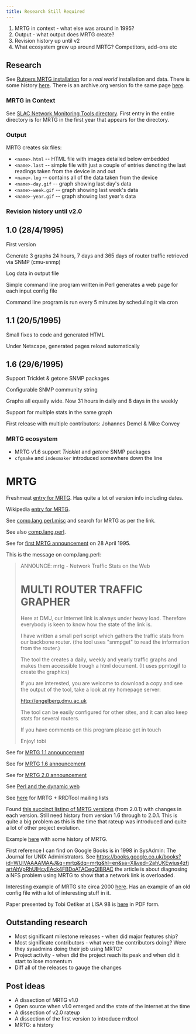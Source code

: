 ```yaml
---
title: Research Still Required
---
```


1. MRTG in context - what else was around in 1995?
2. Output - what output does MRTG create?
3. Revision history up until v2
4. What ecosystem grew up around MRTG? Competitors, add-ons etc

## Research

See [Rutgers MRTG installation](https://people.cs.rutgers.edu/~terminals/mrtg/mrtg-2.5.4c/) for a *real world* installation and data. There is some history [here](https://people.cs.rutgers.edu/~terminals/mrtg/mrtg-2.5.4c/readme.html#HIST). There is an archive.org version fo the same page [here](http://ee-staff.ethz.ch/~oetiker/webtools/mrtg/mrtg.html).

### MRTG in Context

See [SLAC Network Monitoring Tools directory](https://www.slac.stanford.edu/xorg/nmtf/nmtf-tools.html). First entry in the entire directory is for MRTG in the first year that appears for the directory.

### Output

MRTG creates six files:

- `<name>.html` -- HTML file with images detailed below embedded
- `<name>.last` -- simple file with just a couple of entries denoting the last readings taken from the device in and out
- `<name>.log` -- contains all of the data taken from the device
- `<name>-day.gif` -- graph showing last day's data
- `<name>-week.gif` -- graph showing last week's data
- `<name>-year.gif` -- graph showing last year's data

### Revision history until v2.0

1.0 (28/4/1995)
---

First version

Generate 3 graphs 24 hours, 7 days and 365 days of router traffic retrieved via SNMP (cmu-snmp)

Log data in output file

Simple command line program written in Perl generates a web page for each input config file

Command line program is run every 5 minutes by scheduling it via cron

1.1 (20/5/1995)
---

Small fixes to code and generated HTML

Under Netscape, generated pages reload automatically

1.6 (29/6/1995)
---

Support Tricklet & getone SNMP packages

Configurable SNMP community string

Graphs all equally wide. Now 31 hours in daily and 8 days in the weekly

Support for multiple stats in the same graph

First release with multiple contributors: Johannes Demel & Mike Convey

### MRTG ecosystem

- MRTG v1.6 support *Tricklet* and *getone* SNMP packages
- `cfgmake` and `indexmaker` introduced somewhere down the line


# MRTG

Freshmeat [entry for MRTG](http://freshmeat.sourceforge.net/projects/mrtg). Has quite a lot of version info including dates.

Wikipedia [entry for MRTG](https://en.wikipedia.org/wiki/Multi_Router_Traffic_Grapher).

See [comp.lang.perl.misc](https://groups.google.com/g/comp.lang.perl.misc/) and search for MRTG as per the link.

See also [comp.lang.perl](https://groups.google.com/g/comp.lang.perl/).

See for [first MRTG announcement](https://groups.google.com/g/comp.lang.perl/c/FaAWCOBdgKo/m/g7IAn-LRGicJ) on 28 April 1995.

This is the message on comp.lang.perl:

>ANNOUNCE: mrtg - Network Traffic Stats on the Web
>
>MULTI ROUTER TRAFFIC GRAPHER
>============================
>Here at DMU, our Internet link is always under heavy load. Therefore
everybody is keen to know how the state of the link is.
>
>I have written a small perl script which gathers the traffic stats from our
backbone router. (the tool uses "snmpget" to read the information from the
router.)
>
>The tool the creates a daily, weekly and yearly traffic graphs and makes
them accessible trough a html document. (It uses ppmtogif to create the
graphics)
>
>If you are interested, you are welcome to download a
copy and see the output of the tool, take a look at my homepage server:
>
>http://engelberg.dmu.ac.uk
>
>The tool can be easily configured for other sites, and it can also keep stats
for several routers.
>
>If you have comments on this program please get in touch
>
>Enjoy!
>tobi

See for [MRTG 1.1 announcement](https://groups.google.com/g/comp.lang.perl.misc/c/bhOhM6Grii4/m/1Y8LlDrkKzcJ)

See for [MRTG 1.6 announcement](https://groups.google.com/g/comp.lang.perl.misc/c/4gUbj7tBi14/m/R2fzLDA_bLcJ)

See for [MRTG 2.0 announcement](https://groups.google.com/g/comp.lang.perl.misc/c/KqlEw0PexWA/m/cjYGNVFl-ScJ)

See [Perl and the dynamic web](https://opensource.com/life/16/11/perl-and-birth-dynamic-web)

See [here](https://lists.oetiker.ch/) for MRTG + RRDTool mailing lists

Found [this succinct listing of MRTG versions](http://www.mrtg.cz/pub/CHANGES) (from 2.0.1) with changes in each version. Still need history from version 1.6 through to 2.0.1. This is quite a big problem as this is the time that rateup was introduced and quite a lot of other project evolution.

Example [here](https://www.noao.edu/kpno/router-stats/readme.html) with some history of MRTG.

First reference I can find on Google Books is in 1998 in SysAdmin: The Journal for UNIX Administrators. See https://books.google.co.uk/books?id=WUlVAAAAMAAJ&q=mrtg&dq=mrtg&hl=en&sa=X&ved=2ahUKEwius4zfjartAhVpRhUIHcyEAck4FBDoATACegQIBRAC the article is about diagnosing a NFS problem using MRTG to show that a network link is overloaded.

Interesting example of MRTG site circa 2000 [here](http://mrtg.xidus.net/). Has an example of an old config file with a lot of interesting stuff in it.

Paper presented by Tobi Oetiker at LISA 98 is [here](https://www.usenix.org/legacy/event/lisa98/full_papers/oetiker/oetiker.pdf) in PDF form.

## Outstanding research

* Most significant milestone releases - when did major features ship?
* Most significate contributors - what were the contributors doing? Were they sysadmins doing their job using MRTG?
* Project activity - when did the project reach its peak and when did it start to lose momentum
* Diff all of the releases to gauge the changes

## Post ideas

* A dissection of MRTG v1.0
* Open source when v1.0 emerged and the state of the internet at the time
* A dissection of v2.0 rateup
* A dissection of the first version to introduce rrdtool
* MRTG: a history
